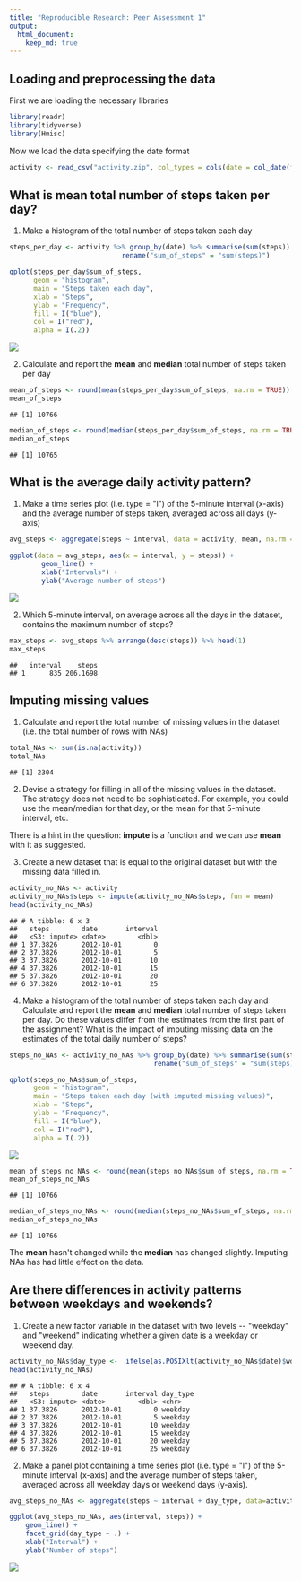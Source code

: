 ```yaml
---
title: "Reproducible Research: Peer Assessment 1"
output: 
  html_document:
    keep_md: true
---
```



## Loading and preprocessing the data
First we are loading the necessary libraries


```r
library(readr)
library(tidyverse)
library(Hmisc)
```
Now we load the data specifying the date format

```r
activity <- read_csv("activity.zip", col_types = cols(date = col_date(format = "%Y-%m-%d")))
```
## What is mean total number of steps taken per day?

1. Make a histogram of the total number of steps taken each day


```r
steps_per_day <- activity %>% group_by(date) %>% summarise(sum(steps)) %>%  
                            rename("sum_of_steps" = "sum(steps)")

qplot(steps_per_day$sum_of_steps, 
      geom = "histogram", 
      main = "Steps taken each day", 
      xlab = "Steps", 
      ylab = "Frequency", 
      fill = I("blue"), 
      col = I("red"), 
      alpha = I(.2))
```

![](PA1_template_files/figure-html/unnamed-chunk-3-1.png)<!-- -->

2. Calculate and report the **mean** and **median** total number of steps taken per day


```r
mean_of_steps <- round(mean(steps_per_day$sum_of_steps, na.rm = TRUE))
mean_of_steps
```

```
## [1] 10766
```

```r
median_of_steps <- round(median(steps_per_day$sum_of_steps, na.rm = TRUE))
median_of_steps
```

```
## [1] 10765
```

## What is the average daily activity pattern?

1. Make a time series plot (i.e. type = "l") of the 5-minute interval (x-axis) and the average number of steps taken, averaged across all days (y-axis)


```r
avg_steps <- aggregate(steps ~ interval, data = activity, mean, na.rm = TRUE)

ggplot(data = avg_steps, aes(x = interval, y = steps)) +
        geom_line() +
        xlab("Intervals") +
        ylab("Average number of steps")
```

![](PA1_template_files/figure-html/unnamed-chunk-5-1.png)<!-- -->

2. Which 5-minute interval, on average across all the days in the dataset, contains the maximum number of steps?


```r
max_steps <- avg_steps %>% arrange(desc(steps)) %>% head(1)
max_steps
```

```
##   interval    steps
## 1      835 206.1698
```

## Imputing missing values

1. Calculate and report the total number of missing values in the dataset (i.e. the total number of rows with NAs)


```r
total_NAs <- sum(is.na(activity))
total_NAs
```

```
## [1] 2304
```

2. Devise a strategy for filling in all of the missing values in the dataset. The strategy does not need to be sophisticated. For example, you could use the mean/median for that day, or the mean for that 5-minute interval, etc.

There is a hint in the question: **impute** is a function and we can use **mean** with it as suggested.

3. Create a new dataset that is equal to the original dataset but with the missing data filled in.


```r
activity_no_NAs <- activity
activity_no_NAs$steps <- impute(activity_no_NAs$steps, fun = mean)
head(activity_no_NAs)
```

```
## # A tibble: 6 x 3
##   steps        date       interval
##   <S3: impute> <date>        <dbl>
## 1 37.3826      2012-10-01        0
## 2 37.3826      2012-10-01        5
## 3 37.3826      2012-10-01       10
## 4 37.3826      2012-10-01       15
## 5 37.3826      2012-10-01       20
## 6 37.3826      2012-10-01       25
```

4. Make a histogram of the total number of steps taken each day and Calculate and report the **mean** and **median** total number of steps taken per day. Do these values differ from the estimates from the first part of the assignment? What is the impact of imputing missing data on the estimates of the total daily number of steps?


```r
steps_no_NAs <- activity_no_NAs %>% group_by(date) %>% summarise(sum(steps)) %>% 
                                    rename("sum_of_steps" = "sum(steps)")

qplot(steps_no_NAs$sum_of_steps, 
      geom = "histogram", 
      main = "Steps taken each day (with imputed missing values)", 
      xlab = "Steps", 
      ylab = "Frequency", 
      fill = I("blue"), 
      col = I("red"), 
      alpha = I(.2))
```

![](PA1_template_files/figure-html/unnamed-chunk-9-1.png)<!-- -->

```r
mean_of_steps_no_NAs <- round(mean(steps_no_NAs$sum_of_steps, na.rm = TRUE))
mean_of_steps_no_NAs
```

```
## [1] 10766
```

```r
median_of_steps_no_NAs <- round(median(steps_no_NAs$sum_of_steps, na.rm = TRUE))
median_of_steps_no_NAs
```

```
## [1] 10766
```

The **mean** hasn't changed while the **median** has changed slightly. Imputing  NAs has had little effect on the data.

## Are there differences in activity patterns between weekdays and weekends?

1. Create a new factor variable in the dataset with two levels -- "weekday" and "weekend" indicating whether a given date is a weekday or weekend day.


```r
activity_no_NAs$day_type <-  ifelse(as.POSIXlt(activity_no_NAs$date)$wday %in% c(0,6), 'weekend', 'weekday')
head(activity_no_NAs)
```

```
## # A tibble: 6 x 4
##   steps        date       interval day_type
##   <S3: impute> <date>        <dbl> <chr>   
## 1 37.3826      2012-10-01        0 weekday 
## 2 37.3826      2012-10-01        5 weekday 
## 3 37.3826      2012-10-01       10 weekday 
## 4 37.3826      2012-10-01       15 weekday 
## 5 37.3826      2012-10-01       20 weekday 
## 6 37.3826      2012-10-01       25 weekday
```

2. Make a panel plot containing a time series plot (i.e. type = "l") of the 5-minute interval (x-axis) and the average number of steps taken, averaged across all weekday days or weekend days (y-axis).



```r
avg_steps_no_NAs <- aggregate(steps ~ interval + day_type, data=activity_no_NAs, mean)

ggplot(avg_steps_no_NAs, aes(interval, steps)) + 
    geom_line() + 
    facet_grid(day_type ~ .) +
    xlab("Interval") + 
    ylab("Number of steps")
```

![](PA1_template_files/figure-html/unnamed-chunk-11-1.png)<!-- -->
